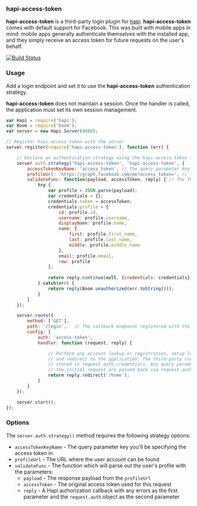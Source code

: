 ### **hapi-access-token**

**hapi-access-token** is a third-party login plugin for [hapi](https://github.com/spumko/hapi). **hapi-access-token** comes with default support for Facebook. This was built with mobile apps in mind: mobile apps generally authenticate themselves with the installed app, and they simply receive an access token for future requests on the user's behalf. 

[![Build Status](https://secure.travis-ci.org/yoitsro/hapi-access-token.png)](http://travis-ci.org/yoitsro/hapi-access-token)

### Usage

Add a login endpoint and set it to use the **hapi-access-token** authentication strategy. 

**hapi-access-token** does not maintain a session. Once the handler is called, the application must set its own session management.

```javascript
var Hapi = require('hapi');
var Boom = require('boom');
var server = new Hapi.Server(8000);

// Register hapi-access-token with the server
server.register(require('hapi-access-token'), function (err) {

    // Declare an authentication strategy using the hapi-access-token scheme
    server.auth.strategy('hapi-access-token', 'hapi-access-token', {
        accessTokenKeyName: 'access_token', // The query parameter key you'll be specifying the access token in,
        profileUrl: 'https://graph.facebook.com/me?access_token=', // The url to get the user's profile,
        validateFunc: function(payload, accessToken, reply) { // The function which will extract the user profile and set it as the request's credentials
            try {
                var profile = JSON.parse(payload);
                var credentials = {};
                credentials.token = accessToken;
                credentials.profile = {
                    id: profile.id,
                    username: profile.username,
                    displayName: profile.name,
                    name: {
                        first: profile.first_name,
                        last: profile.last_name,
                        middle: profile.middle_name
                    },
                    email: profile.email,
                    raw: profile
                };
        
                return reply.continue(null, {credentials: credentials});
            } catch(err) {
                return reply(Boom.unauthorized(err.toString()));
            }
        }
    });

    server.route({
        method: ['GET'],
        path: '/login',   // The callback endpoint registered with the provider
        config: {
            auth: 'access-token',
            handler: function (request, reply) {

                // Perform any account lookup or registration, setup local session,
                // and redirect to the application. The third-party credentials are
                // stored in request.auth.credentials. Any query parameters from
                // the initial request are passed back via request.auth.credentials.query.
                return reply.redirect('/home');
            }
        }
    });

    server.start();
});
```

### Options

The `server.auth.strategy()` method requires the following strategy options:
- `accessTokenKeyName` - The query parameter key you'll be specifying the access token in.
- `profileUrl` - The URL where the user account can be found
- `validateFunc` - The function which will parse out the user's profile with the parameters:
  - `payload` - The response payload from the `profileUrl`
  - `accessToken` - The original access token used for this request
  - `reply` - A Hapi authorization callback with any errors as the first parameter and the `request.auth` object as the second parameter
